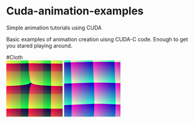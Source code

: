 # Cuda-animation-examples
Simple animation tutorials using CUDA

Basic examples of animation creation uisng CUDA-C code. Enough to get you stared playing around.


#Cloth<br>
![Cloth](https://github.com/CodedK/Cuda-animation-examples/blob/master/assets/cloth1.png)
![Cloth](https://github.com/CodedK/Cuda-animation-examples/blob/master/assets/cloth2.png)
